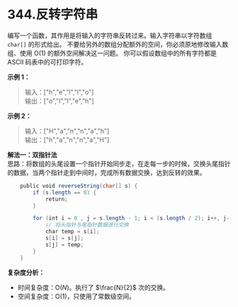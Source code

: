 # 344.反转字符串

编写一个函数，其作用是将输入的字符串反转过来。输入字符串以字符数组 `char[]` 的形式给出。
不要给另外的数组分配额外的空间，你必须原地修改输入数组、使用 O(1) 的额外空间解决这一问题。
你可以假设数组中的所有字符都是 ASCII 码表中的可打印字符。

**示例 1：**  
>输入：["h","e","l","l","o"]  
>输出：["o","l","l","e","h"]

**示例 2：**  
>输入：["H","a","n","n","a","h"]  
>输出：["h","a","n","n","a","H"]

**解法一：双指针法**  
思路：将数组的头尾设置一个指针开始同步走，在走每一步的时候，交换头尾指针的数据，当两个指针走到中间时，完成所有数据交换，达到反转的效果。

```Java
    public void reverseString(char[] s) {
        if (s.length == 0) {
            return;
        }

        for (int i = 0 , j = s.length - 1; i < (s.length / 2); i++, j--) {
            // 将头指针与尾指针数据进行交换
            char temp = s[i];
            s[i] = s[j];
            s[j] = temp;
        }
    }
```

**复杂度分析：**

* 时间复杂度：O($N$)。执行了 $\frac{N}{2}$ 次的交换。  
* 空间复杂度：O(1)，只使用了常数级空间。
